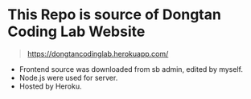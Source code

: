 # This Repo is source of Dongtan Coding Lab Website

> https://dongtancodinglab.herokuapp.com/

* Frontend source was downloaded from sb admin, edited by myself.
* Node.js were used for server.
* Hosted by Heroku.
